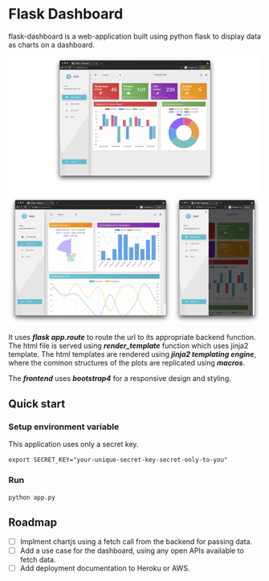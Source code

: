 # Flask Dashboard

flask-dashboard is a web-application built using python flask to display data as charts on a dashboard.

![flask-dashboard screenshots](screenshot.png)

It uses ***flask app.route*** to route the url to its appropriate backend function. The html file is served using ***render_template*** function which uses jinja2 template. The html templates are rendered using ***jinja2 templating engine***, where the common structures of the plots are replicated using ***macros***.

The ***frontend*** uses ***bootstrap4*** for a responsive design and styling.

## Quick start

### Setup environment variable

This application uses only a secret key.

```shell
export SECRET_KEY="your-unique-secret-key-secret-only-to-you"
```

### Run

```shell
python app.py
```

## Roadmap

- [ ] Implment chartjs using a fetch call from the backend for passing data.
- [ ] Add a use case for the dashboard, using any open APIs available to fetch data.
- [ ] Add deployment documentation to Heroku or AWS.